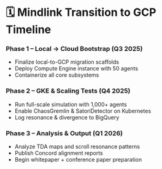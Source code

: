 # 🗓️ Mindlink Transition to GCP Timeline

### Phase 1 – Local → Cloud Bootstrap (Q3 2025)
- Finalize local-to-GCP migration scaffolds
- Deploy Compute Engine instance with 50 agents
- Containerize all core subsystems

### Phase 2 – GKE & Scaling Tests (Q4 2025)
- Run full-scale simulation with 1,000+ agents
- Enable ChaosGremlin & SatoriDetector on Kubernetes
- Log resonance & divergence to BigQuery

### Phase 3 – Analysis & Output (Q1 2026)
- Analyze TDA maps and scroll resonance patterns
- Publish Concord alignment reports
- Begin whitepaper + conference paper preparation
